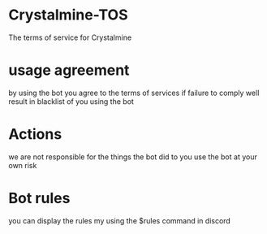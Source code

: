 # Crystalmine-TOS
The terms of service for Crystalmine

# usage agreement
by using the bot you agree to the terms of services if failure to comply well result in blacklist of you using the bot

# Actions
we are not responsible for the things the bot did to you use the bot at your own risk

# Bot rules
you can display the rules my using the $rules command in discord


